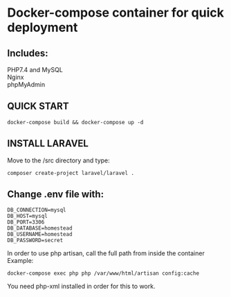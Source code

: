 # Docker-compose container for quick deployment

## Includes:
PHP7.4 and MySQL<br>
Nginx<br>
phpMyAdmin<br>

## QUICK START
```
docker-compose build && docker-compose up -d
```

## INSTALL LARAVEL
Move to the /src directory and type:
```
composer create-project laravel/laravel .
```

## Change .env file with:
```
DB_CONNECTION=mysql
DB_HOST=mysql
DB_PORT=3306
DB_DATABASE=homestead
DB_USERNAME=homestead
DB_PASSWORD=secret
```
In order to use php artisan, call the full path from inside the container<br>
Example:<br>
```
docker-compose exec php php /var/www/html/artisan config:cache
```
You need php-xml installed in order for this to work.
